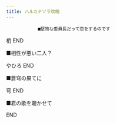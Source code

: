 ```yaml
---
title: ハルカナソラ攻略
---
```


                ■堅物な委員長だって恋をするのです

梢 END

■相性が悪い二人？

やひろ END

■蒼穹の果てに

穹 END

■君の歌を聴かせて

END
              

